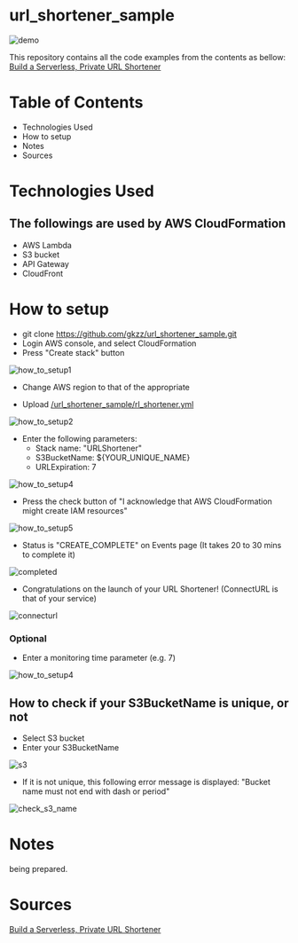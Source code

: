 # url_shortener_sample

<img src="/src/demo.gif" alt="demo" style="max-width:100%;">

This repository contains all the code examples from the contents as bellow:
[Build a Serverless, Private URL Shortener](https://aws.amazon.com/blogs/compute/build-a-serverless-private-url-shortener/)


# Table of Contents
- Technologies Used
- How to setup
- Notes
- Sources


# Technologies Used
## The followings are used by AWS CloudFormation
- AWS Lambda
- S3 bucket
- API Gateway
- CloudFront


# How to setup
- git clone https://github.com/gkzz/url_shortener_sample.git
- Login AWS console, and select CloudFormation
- Press "Create stack" button 

<img src="/src/url_shortener1.png" alt="how_to_setup1" style="max-width:100%;">

- Change AWS region to that of the appropriate 

- Upload [/url_shortener_sample/rl_shortener.yml](/url_shortener_sample/rl_shortener.yml)

<img src="/src/url_shortener2.png" alt="how_to_setup2" style="max-width:100%;">

- Enter the following parameters:
    - Stack name: "URLShortener"
    - S3BucketName: ${YOUR_UNIQUE_NAME}
    - URLExpiration: 7

<img src="/src/url_shortener3.png" alt="how_to_setup4" style="max-width:100%;">

- Press the check button of "I acknowledge that AWS CloudFormation might create IAM resources"

<img src="/src/url_shortener5.png" alt="how_to_setup5" style="max-width:100%;">

- Status is "CREATE_COMPLETE" on Events page
(It takes 20 to 30 mins to complete it)

<img src="/src/url_shortener_completed.png" alt="completed" style="max-width:100%;">

- Congratulations on the launch of your URL Shortener!
(ConnectURL is that of your service)
<img src="/src/url_shortener_completed2.png" alt="connecturl" style="max-width:100%;">



### Optional
- Enter a monitoring time parameter (e.g. 7)
<img src="/src/url_shortener4.png" alt="how_to_setup4" style="max-width:100%;">

## How to check if your S3BucketName is unique, or not
- Select S3 bucket
- Enter your S3BucketName

<img src="/src/url_shortener_s3.png" alt="s3" style="max-width:100%;">

- If it is not unique, this following error message is displayed:
  "Bucket name must not end with dash or period"

<img src="/src/url_shortener_s3_name.png" alt="check_s3_name" style="max-width:100%;">

# Notes
being prepared.


# Sources
[Build a Serverless, Private URL Shortener](https://aws.amazon.com/blogs/compute/build-a-serverless-private-url-shortener/)
